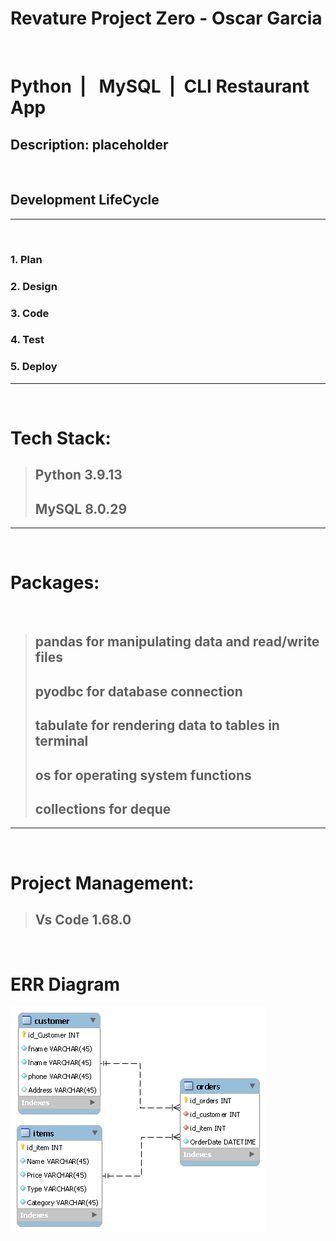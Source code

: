 # Revature Project Zero - Oscar Garcia

&nbsp;

# Python&nbsp; | &nbsp; MySQL&nbsp; | &nbsp;CLI Restaurant App

## **Description:** placeholder

&nbsp;

## Development LifeCycle

---

&nbsp;

### 1. Plan

### 2. Design

### 3. Code

### 4. Test

### 5. Deploy

---

&nbsp;

# Tech Stack:

> ## Python 3.9.13
> ## MySQL 8.0.29
---

&nbsp;

# Packages:

&nbsp;

> ## pandas for manipulating data and read/write files
> ## pyodbc for database connection
> ## tabulate for rendering data to tables in terminal
> ## os for operating system functions
> ## collections for deque
---

&nbsp;

# Project Management:
> ## Vs Code 1.68.0
&nbsp;

# ERR Diagram

![](./err_diagram.png)